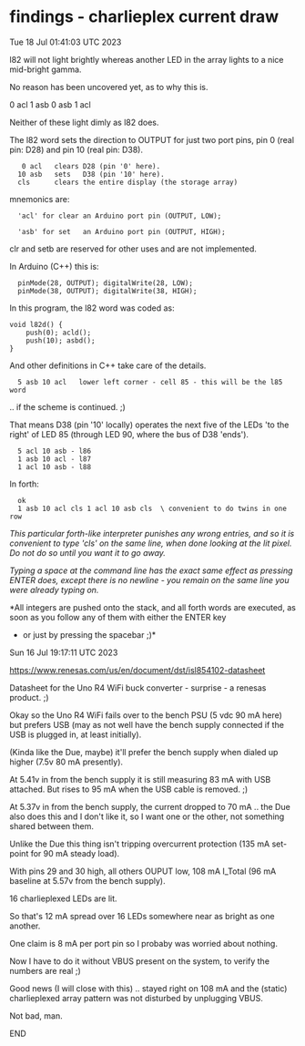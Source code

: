 # findings - charlieplex current draw

Tue 18 Jul 01:41:03 UTC 2023

l82 will not light brightly whereas another LED in the
array lights to a nice mid-bright gamma.

No reason has been uncovered yet, as to why this is.

0 acl 1 asb
0 asb 1 acl

Neither of these light dimly as l82 does.

The l82 word sets the direction to OUTPUT for just two port pins,
pin 0 (real pin: D28) and pin 10 (real pin: D38).

```
   0 acl   clears D28 (pin '0' here).
  10 asb   sets   D38 (pin '10' here).
  cls      clears the entire display (the storage array)
```

mnemonics are:

```
  'acl' for clear an Arduino port pin (OUTPUT, LOW);

  'asb' for set   an Arduino port pin (OUTPUT, HIGH);
```

clr and setb are reserved for other uses and are not implemented.

In Arduino (C++) this is:
```
  pinMode(28, OUTPUT); digitalWrite(28, LOW);
  pinMode(38, OUTPUT); digitalWrite(38, HIGH);
```

In this program, the l82 word was coded as:

```
void l82d() {
    push(0); acld();
    push(10); asbd();
}
```

And other definitions in C++ take care of the details.

```
  5 asb 10 acl   lower left corner - cell 85 - this will be the l85 word
```

.. if the scheme is continued. ;)

That means D38 (pin '10' locally) operates the next five of the LEDs 'to the right'
of LED 85 (through LED 90, where the bus of D38 'ends').

```
  5 acl 10 asb - l86
  1 asb 10 acl - l87
  1 acl 10 asb - l88
```

In forth:

```
  ok
  1 asb 10 acl cls 1 acl 10 asb cls  \ convenient to do twins in one row

```
*This particular forth-like interpreter punishes any wrong entries,
and so it is convenient to type 'cls' on the same line, when done
looking at the lit pixel.  Do not do so until you want it to go away.*

*Typing a space at the command line has the exact same effect as
pressing ENTER does, except there is no newline - you remain on
the same line you were already typing on.*

*All integers are pushed onto the stack, and all forth words are
executed, as soon as you follow any of them with either the ENTER key
- or just by pressing the spacebar ;)*



Sun 16 Jul 19:17:11 UTC 2023

  https://www.renesas.com/us/en/document/dst/isl854102-datasheet

Datasheet for the Uno R4 WiFi buck converter - surprise - a renesas product. ;) 

Okay so the Uno R4 WiFi fails over to the bench PSU (5 vdc 90 mA here) but prefers USB (may as not well have the bench supply connected if the USB is plugged in, at least initially).

  (Kinda like the Due, maybe) it'll prefer the bench supply when dialed up higher (7.5v 80 mA presently). 

At 5.41v in from the bench supply it is still measuring 83 mA with USB attached.  But rises to 95 mA when the USB cable is removed. ;)

  At 5.37v in from the bench supply, the current dropped to 70 mA .. the Due also does this and I don't like it, so I want one or the other, not something shared between them. 

Unlike the Due this thing isn't tripping overcurrent protection (135 mA set-point for 90 mA steady load). 

With pins 29 and 30 high, all others OUPUT low, 108 mA I_Total (96 mA baseline at 5.57v from the bench supply).

16 charlieplexed LEDs are lit.

So that's 12 mA spread over 16 LEDs somewhere near as bright as one another. 

One claim is 8 mA per port pin so I probaby was worried about nothing.

Now I have to do it without VBUS present on the system, to verify the numbers are real ;)

Good news (I will close with this) .. stayed right on 108 mA and the (static) charlieplexed array pattern was not disturbed by unplugging VBUS.

Not bad, man. 

END
